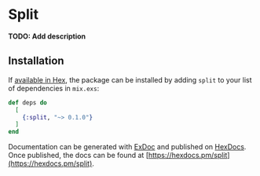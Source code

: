 # Split

**TODO: Add description**

## Installation

If [available in Hex](https://hex.pm/docs/publish), the package can be installed
by adding `split` to your list of dependencies in `mix.exs`:

```elixir
def deps do
  [
    {:split, "~> 0.1.0"}
  ]
end
```

Documentation can be generated with [ExDoc](https://github.com/elixir-lang/ex_doc)
and published on [HexDocs](https://hexdocs.pm). Once published, the docs can
be found at [https://hexdocs.pm/split](https://hexdocs.pm/split).

